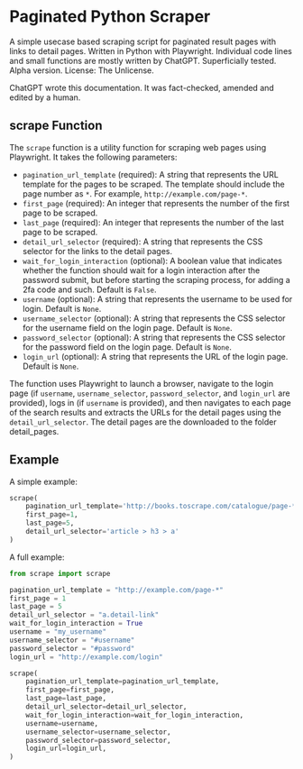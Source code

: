 # Paginated Python Scraper
A simple usecase based scraping script for paginated result pages with links to detail pages. Written in Python with Playwright. Individual code lines and small functions are mostly written by ChatGPT. Superficially tested. Alpha version. License: The Unlicense.

ChatGPT wrote this documentation. It was fact-checked, amended and edited by a human.

## scrape Function

The `scrape` function is a utility function for scraping web pages using Playwright. It takes the following parameters:

- `pagination_url_template` (required): A string that represents the URL template for the pages to be scraped. The template should include the page number as `*`. For example, `http://example.com/page-*`.
- `first_page` (required): An integer that represents the number of the first page to be scraped.
- `last_page` (required): An integer that represents the number of the last page to be scraped.
- `detail_url_selector` (required): A string that represents the CSS selector for the links to the detail pages.
- `wait_for_login_interaction` (optional): A boolean value that indicates whether the function should wait for a login interaction after the password submit, but before starting the scraping process, for adding a 2fa code and such. Default is `False`.
- `username` (optional): A string that represents the username to be used for login. Default is `None`.
- `username_selector` (optional): A string that represents the CSS selector for the username field on the login page. Default is `None`.
- `password_selector` (optional): A string that represents the CSS selector for the password field on the login page. Default is `None`.
- `login_url` (optional): A string that represents the URL of the login page. Default is `None`.

The function uses Playwright to launch a browser, navigate to the login page (if `username`, `username_selector`, `password_selector`, and `login_url` are provided), logs in (if `username` is provided), and then navigates to each page of the search results and extracts the URLs for the detail pages using the `detail_url_selector`. The detail pages are the downloaded to the folder detail_pages.

## Example

A simple example:

```python
scrape(
    pagination_url_template='http://books.toscrape.com/catalogue/page-*.html',
    first_page=1,
    last_page=5,
    detail_url_selector='article > h3 > a'
)
```

A full example:

```python
from scrape import scrape

pagination_url_template = "http://example.com/page-*"
first_page = 1
last_page = 5
detail_url_selector = "a.detail-link"
wait_for_login_interaction = True
username = "my_username"
username_selector = "#username"
password_selector = "#password"
login_url = "http://example.com/login"

scrape(
    pagination_url_template=pagination_url_template,
    first_page=first_page,
    last_page=last_page,
    detail_url_selector=detail_url_selector,
    wait_for_login_interaction=wait_for_login_interaction,
    username=username,
    username_selector=username_selector,
    password_selector=password_selector,
    login_url=login_url,
)
```
